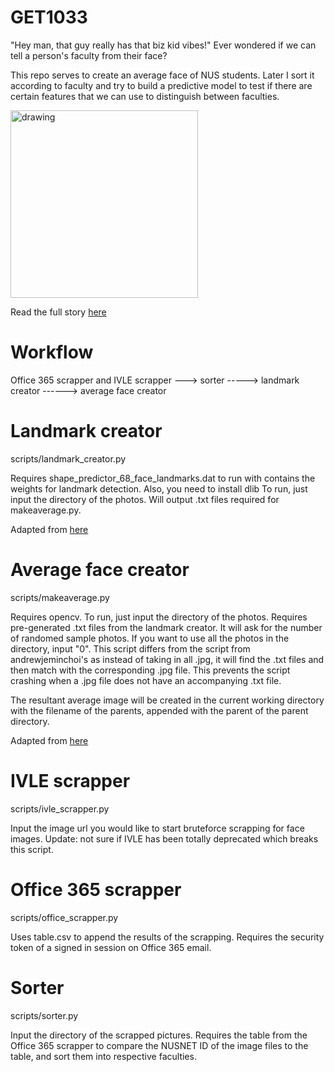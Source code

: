 # GET1033

"Hey man, that guy really has that biz kid vibes!"
Ever wondered if we can tell a person's faculty from their face?

This repo serves to create an average face of NUS students. Later I sort it according to faculty and try to build a predictive model to test if there are certain features that we can use to distinguish between faculties.

<img src="https://averageface.files.wordpress.com/2018/11/50_females1.gif" alt="drawing" width="300"/>

Read the full story [here](https://averageface.wordpress.com/)



# Workflow
Office 365 scrapper and IVLE scrapper ---> sorter -----> landmark creator ------> average face creator

# Landmark creator
scripts/landmark_creator.py 

Requires shape_predictor_68_face_landmarks.dat to run with contains the weights for landmark detection. Also, you need to install dlib
To run, just input the directory of the photos. Will output .txt files required for makeaverage.py.

Adapted from [here](https://github.com/andrewjeminchoi/simple-face-average)

# Average face creator
scripts/makeaverage.py

Requires opencv. To run, just input the directory of the photos. Requires pre-generated .txt files from the landmark creator. It will ask for the number of randomed sample photos. If you want to use all the photos in the directory, input "0".
This script differs from the script from andrewjeminchoi's as instead of taking in all .jpg, it will find the .txt files and then match with the corresponding .jpg file. This prevents the script crashing when a .jpg file does not have an accompanying .txt file.

The resultant average image will be created in the current working directory with the filename of the parents, appended with the parent of the parent directory.

Adapted from [here](https://github.com/andrewjeminchoi/simple-face-average)


# IVLE scrapper
scripts/ivle_scrapper.py

Input the image url you would like to start bruteforce scrapping for face images.
Update: not sure if IVLE has been totally deprecated which breaks this script.

# Office 365 scrapper
scripts/office_scrapper.py

Uses table.csv to append the results of the scrapping. Requires the security token of a signed in session on Office 365 email.

# Sorter
scripts/sorter.py

Input the directory of the scrapped pictures. Requires the table from the Office 365 scrapper to compare the NUSNET ID of the image files to the table, and sort them into respective faculties.


